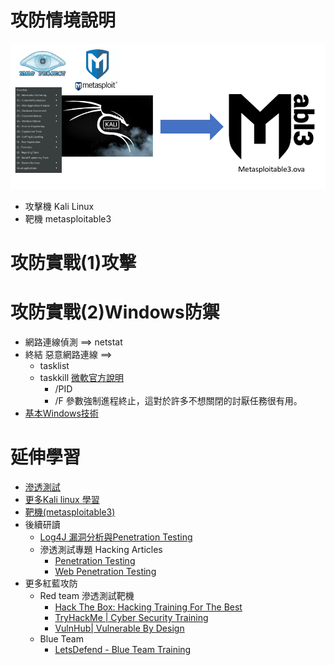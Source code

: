 # 攻防情境說明
![攻防情境說明](scenario.png)

- 攻擊機 Kali Linux
- 靶機 metasploitable3 

# 攻防實戰(1)攻擊
# 攻防實戰(2)Windows防禦
- 網路連線偵測 ==> netstat
- 終結 惡意網路連線 ==>
  - tasklist
  - taskkill [微軟官方說明](https://learn.microsoft.com/zh-tw/windows-server/administration/windows-commands/taskkill)
    - /PID
    -  /F 參數強制進程終止，這對於許多不想關閉的討厭任務很有用。 
- [基本Windows技術](BasicWindows.md)

# 延伸學習
- [滲透測試](PT.md)
- [更多Kali linux 學習](Kali202304.md)
- [靶機(metasploitable3)](metasploitable3.md)
- 後續研讀
  - [Log4J 漏洞分析與Penetration Testing](https://www.hackingarticles.in/a-detailed-guide-on-log4j-penetration-testing/)
  - 滲透測試專題 Hacking Articles
    - [Penetration Testing](https://www.hackingarticles.in/penetration-testing/)
    - [Web Penetration Testing](https://www.hackingarticles.in/web-penetration-testing/)
- 更多紅藍攻防
  - Red team 滲透測試靶機
    - [Hack The Box: Hacking Training For The Best](https://www.hackthebox.com/)
    - [TryHackMe | Cyber Security Training](https://tryhackme.com/)
    - [VulnHub| Vulnerable By Design](https://www.vulnhub.com/) 
  - Blue Team
    - [LetsDefend - Blue Team Training](https://www.letsdefend.io/) 

